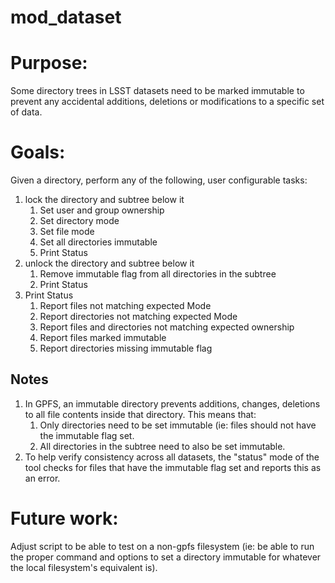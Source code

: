 # mod_dataset

# Purpose:
Some directory trees in LSST datasets need to be marked immutable to prevent any
accidental additions, deletions or modifications to a specific set of data.

# Goals:
Given a directory, perform any of the following, user configurable tasks:
1. lock the directory and subtree below it
   1. Set user and group ownership
   1. Set directory mode
   1. Set file mode
   1. Set all directories immutable
   1. Print Status
1. unlock the directory and subtree below it
   1. Remove immutable flag from all directories in the subtree
   1. Print Status
1. Print Status
   1. Report files not matching expected Mode
   1. Report directories not matching expected Mode
   1. Report files and directories not matching expected ownership
   1. Report files marked immutable
   1. Report directories missing immutable flag

## Notes
1. In GPFS, an immutable directory prevents additions, changes, deletions to all
   file contents inside that directory. This means that:
   1. Only directories need to be set immutable (ie: files should not have the immutable
      flag set.
   1. All directories in the subtree need to also be set immutable.
1. To help verify consistency across all datasets, the "status" mode of the tool
checks for files that have the immutable flag set and reports this as an error.


# Future work:
Adjust script to be able to test on a non-gpfs filesystem (ie: be able to
run the proper command and options to set a directory immutable for whatever the 
local filesystem's equivalent is).
